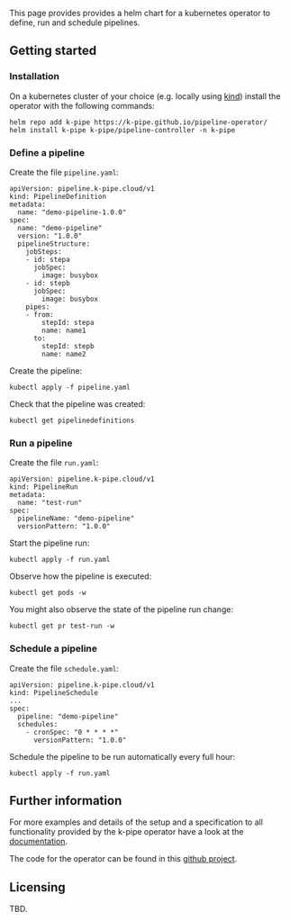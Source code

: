 
This page provides provides a helm chart for a kubernetes operator to define, run and schedule pipelines. 

## Getting started 

### Installation 

On a kubernetes cluster of your choice (e.g. locally using [kind](https://kind.sigs.k8s.io/docs/user/quick-start/)) install the operator with the following commands:

```
helm repo add k-pipe https://k-pipe.github.io/pipeline-operator/
helm install k-pipe k-pipe/pipeline-controller -n k-pipe
```

### Define a pipeline

Create the file `pipeline.yaml`:

```
apiVersion: pipeline.k-pipe.cloud/v1
kind: PipelineDefinition
metadata:
  name: "demo-pipeline-1.0.0"
spec:
  name: "demo-pipeline"
  version: "1.0.0"
  pipelineStructure:
    jobSteps:
    - id: stepa
      jobSpec:
        image: busybox
    - id: stepb
      jobSpec:
        image: busybox
    pipes:
    - from:
        stepId: stepa
        name: name1
      to:
        stepId: stepb
        name: name2
```

Create the pipeline:

```
kubectl apply -f pipeline.yaml
```

Check that the pipeline was created:

```
kubectl get pipelinedefinitions
```

### Run a pipeline

Create the file `run.yaml`:

```
apiVersion: pipeline.k-pipe.cloud/v1
kind: PipelineRun
metadata:
  name: "test-run"
spec:
  pipelineName: "demo-pipeline"
  versionPattern: "1.0.0"
```

Start the pipeline run:

```
kubectl apply -f run.yaml
```

Observe how the pipeline is executed:

```
kubectl get pods -w
```

You might also observe the state of the pipeline run change:

```
kubectl get pr test-run -w
```

### Schedule a pipeline


Create the file `schedule.yaml`:

```
apiVersion: pipeline.k-pipe.cloud/v1
kind: PipelineSchedule
...
spec:
  pipeline: "demo-pipeline"
  schedules:
    - cronSpec: "0 * * * *"
      versionPattern: "1.0.0"
```

Schedule the pipeline to be run automatically every full hour:

```
kubectl apply -f run.yaml
```

## Further information

For more examples and details of the setup and a specification to all functionality provided by the k-pipe operator have a look at the [documentation](https://k-pipe.github.io/pipeline-operator/doc).

The code for the operator can be found in this [github project](https://github.com/k-pipe/pipeline-operator).

## Licensing

TBD.


